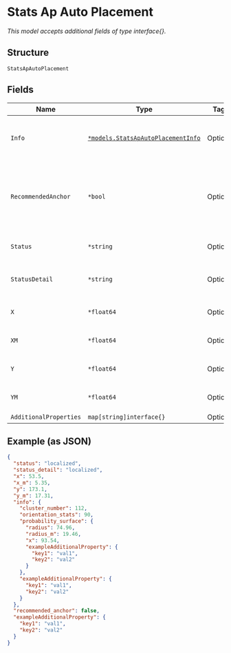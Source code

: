 
# Stats Ap Auto Placement

*This model accepts additional fields of type interface{}.*

## Structure

`StatsApAutoPlacement`

## Fields

| Name | Type | Tags | Description |
|  --- | --- | --- | --- |
| `Info` | [`*models.StatsApAutoPlacementInfo`](../../doc/models/stats-ap-auto-placement-info.md) | Optional | Additional information about auto placements AP data |
| `RecommendedAnchor` | `*bool` | Optional | Flag to represent if AP is recommended as an anchor by auto placement service |
| `Status` | `*string` | Optional | Basic Placement Status |
| `StatusDetail` | `*string` | Optional | Additional info about placement status |
| `X` | `*float64` | Optional | X Autoplaced Position in pixels |
| `XM` | `*float64` | Optional | X Autoplaced Position in meters |
| `Y` | `*float64` | Optional | Y Autoplaced Position in pixels |
| `YM` | `*float64` | Optional | X Autoplaced Position in meters |
| `AdditionalProperties` | `map[string]interface{}` | Optional | - |

## Example (as JSON)

```json
{
  "status": "localized",
  "status_detail": "localized",
  "x": 53.5,
  "x_m": 5.35,
  "y": 173.1,
  "y_m": 17.31,
  "info": {
    "cluster_number": 112,
    "orientation_stats": 90,
    "probability_surface": {
      "radius": 74.96,
      "radius_m": 19.46,
      "x": 93.54,
      "exampleAdditionalProperty": {
        "key1": "val1",
        "key2": "val2"
      }
    },
    "exampleAdditionalProperty": {
      "key1": "val1",
      "key2": "val2"
    }
  },
  "recommended_anchor": false,
  "exampleAdditionalProperty": {
    "key1": "val1",
    "key2": "val2"
  }
}
```

